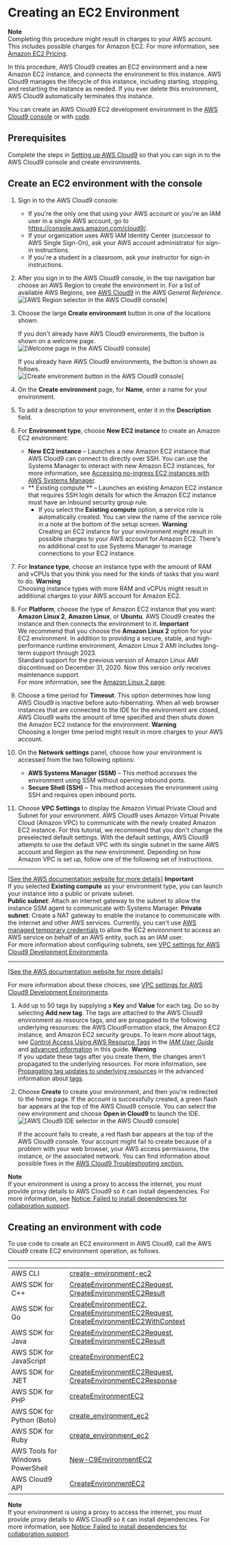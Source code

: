 # Creating an EC2 Environment<a name="create-environment-main"></a>

**Note**  
Completing this procedure might result in charges to your AWS account\. This includes possible charges for Amazon EC2\. For more information, see [Amazon EC2 Pricing](https://aws.amazon.com/ec2/pricing/)\.

In this procedure, AWS Cloud9 creates an EC2 environment and a new Amazon EC2 instance, and connects the environment to this instance\. AWS Cloud9 manages the lifecycle of this instance, including starting, stopping, and restarting the instance as needed\. If you ever delete this environment, AWS Cloud9 automatically terminates this instance\.

You can create an AWS Cloud9 EC2 development environment in the [AWS Cloud9 console](#create-environment-console) or with [code](#create-environment-code)\.

## Prerequisites<a name="create-env-ec2-prereq"></a>

Complete the steps in [Setting up AWS Cloud9](setting-up.md) so that you can sign in to the AWS Cloud9 console and create environments\.

## Create an EC2 environment with the console<a name="create-environment-console"></a>

1. Sign in to the AWS Cloud9 console:
   + If you're the only one that using your AWS account or you're an IAM user in a single AWS account, go to [https://console\.aws\.amazon\.com/cloud9/](https://console.aws.amazon.com/cloud9/)\.
   + If your organization uses AWS IAM Identity Center \(successor to AWS Single Sign\-On\), ask your AWS account administrator for sign\-in instructions\.
   + If you're a student in a classroom, ask your instructor for sign\-in instructions\.

1. After you sign in to the AWS Cloud9 console, in the top navigation bar choose an AWS Region to create the environment in\. For a list of available AWS Regions, see [AWS Cloud9](https://docs.aws.amazon.com/general/latest/gr/rande.html#cloud9_region) in the *AWS General Reference*\.  
![\[AWS Region selector in the AWS Cloud9 console\]](http://docs.aws.amazon.com/cloud9/latest/user-guide/images/consolas_region_new_UX.png)

1. Choose the large **Create environment** button in one of the locations shown\.

   If you don't already have AWS Cloud9 environments, the button is shown on a welcome page\.  
![\[Welcome page in the AWS Cloud9 console\]](http://docs.aws.amazon.com/cloud9/latest/user-guide/images/create_welcome_env_new_UX.png)

   If you already have AWS Cloud9 environments, the button is shown as follows\.  
![\[Create environment button in the AWS Cloud9 console\]](http://docs.aws.amazon.com/cloud9/latest/user-guide/images/console_create_env_new_UX.png)

1. On the **Create environment** page, for **Name**, enter a name for your environment\.

1. To add a description to your environment, enter it in the **Description** field\.

1. For **Environment type**, choose **New EC2 instance** to create an Amazon EC2 environment:
   + **New EC2 instance** – Launches a new Amazon EC2 instance that AWS Cloud9 can connect to directly over SSH\. You can use the Systems Manager to interact with new Amazon EC2 instances, for more information, see [Accessing no\-ingress EC2 instances with AWS Systems Manager](ec2-ssm.md)\. 
   + ** Existing compute ** – Launches an existing Amazon EC2 instance that requires SSH login details for which the Amazon EC2 instance must have an inbound security group rule\.
     + If you select the **Existing compute** option, a service role is automatically created\.  You can view the name of the service role in a note at the bottom of the setup screen\. 
**Warning**  
Creating an EC2 instance for your environment might result in possible charges to your AWS account for Amazon EC2\. There's no additional cost to use Systems Manager to manage connections to your EC2 instance\.

1. For **Instance type**, choose an instance type with the amount of RAM and vCPUs that you think you need for the kinds of tasks that you want to do\.
**Warning**  
Choosing instance types with more RAM and vCPUs might result in additional charges to your AWS account for Amazon EC2\.

1. For **Platform**, choose the type of Amazon EC2 instance that you want: **Amazon Linux 2**, **Amazon Linux**, or **Ubuntu**\. AWS Cloud9 creates the instance and then connects the environment to it\.
**Important**  
We recommend that you choose the **Amazon Linux 2** option for your EC2 environment\. In addition to providing a secure, stable, and high\-performance runtime environment, Amazon Linux 2 AMI includes long\-term support through 2023\.  
Standard support for the previous version of Amazon Linux AMI discontinued on December 31, 2020\. Now this version only receives maintenance support\.  
For more information, see the [Amazon Linux 2 page](https://aws.amazon.com/amazon-linux-2/)\.

1. Choose a time period for **Timeout**\. This option determines how long AWS Cloud9 is inactive before auto\-hibernating\. When all web browser instances that are connected to the IDE for the environment are closed, AWS Cloud9 waits the amount of time specified and then shuts down the Amazon EC2 instance for the environment\. 
**Warning**  
Choosing a longer time period might result in more charges to your AWS account\.

1. On the **Network settings** panel, choose how your environment is accessed from the two following options:
   + **AWS Systems Manager \(SSM\)** – This method accesses the environment using SSM without opening inbound ports\.
   + **Secure Shell \(SSH\)** – This method accesses the environment using SSH and requires open inbound ports\.

1. <a name="create-environment-vpc-step"></a>Choose **VPC Settings** to display the Amazon Virtual Private Cloud and Subnet for your environment\. AWS Cloud9 uses Amazon Virtual Private Cloud \(Amazon VPC\) to communicate with the newly created Amazon EC2 instance\. For this tutorial, we recommend that you don't change the preselected default settings\. With the default settings, AWS Cloud9 attempts to use the default VPC with its single subnet in the same AWS account and Region as the new environment\. Depending on how Amazon VPC is set up, follow one of the following set of instructions\.  
****    
[\[See the AWS documentation website for more details\]](http://docs.aws.amazon.com/cloud9/latest/user-guide/create-environment-main.html)
**Important**  
If you selected **Existing compute** as your environment type, you can launch your instance into a public or private subnet\.  
**Public subnet**: Attach an internet gateway to the subnet to allow the instance SSM agent to communicate with Systems Manager\.
**Private subnet**: Create a NAT gateway to enable the instance to communicate with the internet and other AWS services\.
Currently, you can't use [AWS managed temporary credentials](security-iam.md#auth-and-access-control-temporary-managed-credentials) to allow the EC2 environment to access an AWS service on behalf of an AWS entity, such as an IAM user\.  
 For more information about configuring subnets, see [VPC settings for AWS Cloud9 Development Environments](vpc-settings.md)\.  
****    
[\[See the AWS documentation website for more details\]](http://docs.aws.amazon.com/cloud9/latest/user-guide/create-environment-main.html)

   For more information about these choices, see [VPC settings for AWS Cloud9 Development Environments](vpc-settings.md)\.

1. Add up to 50 tags by supplying a **Key** and **Value** for each tag\. Do so by selecting **Add new tag**\. The tags are attached to the AWS Cloud9 environment as resource tags, and are propagated to the following underlying resources: the AWS CloudFormation stack, the Amazon EC2 instance, and Amazon EC2 security groups\. To learn more about tags, see [Control Access Using AWS Resource Tags](https://docs.aws.amazon.com/IAM/latest/UserGuide/access_tags.html) in the *[IAM User Guide](https://docs.aws.amazon.com/IAM/latest/UserGuide/)* and [advanced information](tags.md) in this guide\.
**Warning**  
If you update these tags after you create them, the changes aren't propagated to the underlying resources\. For more information, see [Propagating tag updates to underlying resources](tags.md#tags-propagate) in the advanced information about [tags](tags.md)\.

1. Choose **Create** to create your environment, and then you're redirected to the home page\. If the account is successfully created, a green flash bar appears at the top of the AWS Cloud9 console\. You can select the new environment and choose **Open in Cloud9** to launch the IDE\.  
![\[AWS Cloud9 IDE selector in the AWS Cloud9 console\]](http://docs.aws.amazon.com/cloud9/latest/user-guide/images/cloud9-ide-open.png)

   If the account fails to create, a red flash bar appears at the top of the AWS Cloud9 console\. Your account might fail to create because of a problem with your web browser, your AWS access permissions, the instance, or the associated network\. You can find information about possible fixes in the [AWS Cloud9 Troubleshooting section\.](troubleshooting.md#troubleshooting-env-loading)

**Note**  
If your environment is using a proxy to access the internet, you must provide proxy details to AWS Cloud9 so it can install dependencies\. For more information, see [Notice: Failed to install dependencies for collaboration support](troubleshooting.md#proxy-failed-dependencies)\.

## Creating an environment with code<a name="create-environment-code"></a>

To use code to create an EC2 environment in AWS Cloud9, call the AWS Cloud9 create EC2 environment operation, as follows\.


****  

|  |  | 
| --- |--- |
|  AWS CLI  |   [create\-environment\-ec2](https://docs.aws.amazon.com/cli/latest/reference/cloud9/create-environment-ec2.html)   | 
|  AWS SDK for C\+\+  |   [CreateEnvironmentEC2Request](https://sdk.amazonaws.com/cpp/api/LATEST/class_aws_1_1_cloud9_1_1_model_1_1_create_environment_e_c2_request.html), [CreateEnvironmentEC2Result](https://sdk.amazonaws.com/cpp/api/LATEST/class_aws_1_1_cloud9_1_1_model_1_1_create_environment_e_c2_result.html)   | 
|  AWS SDK for Go  |   [CreateEnvironmentEC2](https://docs.aws.amazon.com/sdk-for-go/api/service/cloud9/#Cloud9.CreateEnvironmentEC2), [CreateEnvironmentEC2Request](https://docs.aws.amazon.com/sdk-for-go/api/service/cloud9/#Cloud9.CreateEnvironmentEC2Request), [CreateEnvironmentEC2WithContext](https://docs.aws.amazon.com/sdk-for-go/api/service/cloud9/#Cloud9.CreateEnvironmentEC2WithContext)   | 
|  AWS SDK for Java  |   [CreateEnvironmentEC2Request](https://docs.aws.amazon.com/sdk-for-java/latest/reference/com/amazonaws/services/cloud9/model/CreateEnvironmentEC2Request.html), [CreateEnvironmentEC2Result](https://docs.aws.amazon.com/sdk-for-java/latest/reference/com/amazonaws/services/cloud9/model/CreateEnvironmentEC2Result.html)   | 
|  AWS SDK for JavaScript  |   [createEnvironmentEC2](https://docs.aws.amazon.com/AWSJavaScriptSDK/latest/AWS/Cloud9.html#createEnvironmentEC2-property)   | 
|  AWS SDK for \.NET  |   [CreateEnvironmentEC2Request](https://docs.aws.amazon.com/sdkfornet/v3/apidocs/items/Cloud9/TCreateEnvironmentEC2Request.html), [CreateEnvironmentEC2Response](https://docs.aws.amazon.com/sdkfornet/v3/apidocs/items/Cloud9/TCreateEnvironmentEC2Response.html)   | 
|  AWS SDK for PHP  |   [createEnvironmentEC2](https://docs.aws.amazon.com/aws-sdk-php/v3/api/api-cloud9-2017-09-23.html#createenvironmentec2)   | 
|  AWS SDK for Python \(Boto\)  |   [create\_environment\_ec2](https://boto3.amazonaws.com/v1/documentation/api/latest/reference/services/cloud9.html#Cloud9.Client.create_environment_ec2)   | 
|  AWS SDK for Ruby  |   [create\_environment\_ec2](https://docs.aws.amazon.com/sdk-for-ruby/v3/api/Aws/Cloud9/Client.html#create_environment_ec2-instance_method)   | 
|  AWS Tools for Windows PowerShell  |   [New\-C9EnvironmentEC2](https://docs.aws.amazon.com/powershell/latest/reference/items/New-C9EnvironmentEC2.html)   | 
|  AWS Cloud9 API  |   [CreateEnvironmentEC2](https://docs.aws.amazon.com/cloud9/latest/APIReference/API_CreateEnvironmentEC2.html)   | 

**Note**  
If your environment is using a proxy to access the internet, you must provide proxy details to AWS Cloud9 so it can install dependencies\. For more information, see [Notice: Failed to install dependencies for collaboration support](troubleshooting.md#proxy-failed-dependencies)\.